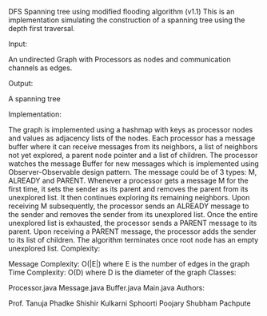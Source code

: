 DFS Spanning tree using modified flooding algorithm (v1.1)
This is an implementation simulating the construction of a spanning tree using the depth first traversal.

Input:

An undirected Graph with Processors as nodes and communication channels as edges.

Output:

A spanning tree

Implementation:

The graph is implemented using a hashmap with keys as processor nodes and values as adjacency lists of the nodes.
Each processor has a message buffer where it can receive messages from its neighbors, a list of neighbors not yet explored, a parent node pointer and a list of children.
The processor watches the message Buffer for new messages which is implemented using Observer-Observable design pattern.
The message could be of 3 types: M, ALREADY and PARENT.
Whenever a processor gets a message M for the first time, it sets the sender as its parent and removes the parent from its unexplored list. It then continues exploring its remaining neighbors.
Upon receiving M subsequently, the processor sends an ALREADY message to the sender and removes the sender from its unexplored list.
Once the entire unexplored list is exhausted, the processor sends a PARENT message to its parent.
Upon receiving a PARENT message, the processor adds the sender to its list of children.
The algorithm terminates once root node has an empty unexplored list.
Complexity:

Message Complexity: O(|E|) where E is the number of edges in the graph
Time Complexity: O(D) where D is the diameter of the graph
Classes:

Processor.java
Message.java
Buffer.java
Main.java
Authors:

Prof. Tanuja Phadke
Shishir Kulkarni
Sphoorti Poojary
Shubham Pachpute
